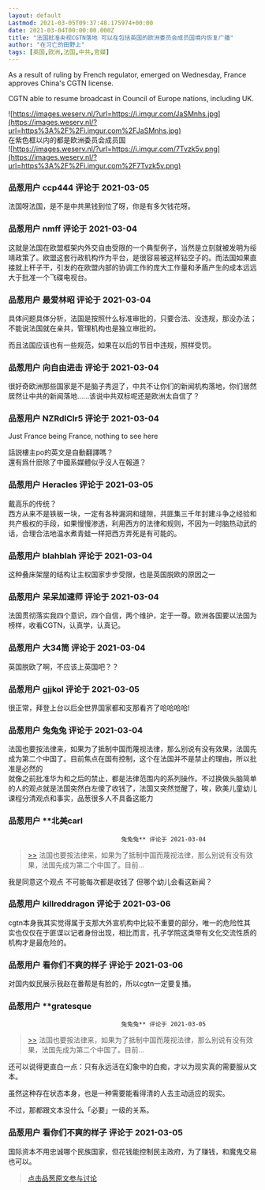 ```yaml
---
layout: default
Lastmod: 2021-03-05T09:37:48.175974+00:00
date: 2021-03-04T00:00:00.000Z
title: "法国批准央视CGTN落地 可以在包括英国的欧洲委员会成员国境内恢复广播"
author: "在习亡的田野上"
tags: [英国,欧洲,法国,中共,官媒]
---
```


As a result of ruling by French regulator, emerged on Wednesday, France approves China's CGTN license.  
  
CGTN able to resume broadcast in Council of Europe nations, including UK.  
  
![https://images.weserv.nl/?url=https://i.imgur.com/JaSMnhs.jpg](https://images.weserv.nl/?url=https%3A%2F%2Fi.imgur.com%2FJaSMnhs.jpg)  
在紫色框以内的都是欧洲委员会成员国  
![https://images.weserv.nl/?url=https://i.imgur.com/7Tvzk5v.png](https://images.weserv.nl/?url=https%3A%2F%2Fi.imgur.com%2F7Tvzk5v.png)

            
### 品葱用户 **ccp444** 评论于 2021-03-05
        
法国呀法国，是不是中共黑钱到位了呀，你是有多欠钱花呀。
        


            
### 品葱用户 **nmff** 评论于 2021-03-04
        
这就是法国在欧盟框架内外交自由受限的一个典型例子，当然是立刻就被发明为绥靖政策了。欧盟这套行政机构作为平台，是很容易被这样钻空子的。而法国如果直接就上杆子干，引发的在欧盟内部的协调工作的庞大工作量和矛盾产生的成本远远大于批准一个飞碟电视台。
        


            
### 品葱用户 **最爱林昭** 评论于 2021-03-04
        
具体问题具体分析，法国是按照什么标准审批的，只要合法、没违规，那没办法；不能说法国就在亲共，管理机构也是独立审批的。  
  
而且法国应该也有一些规范，如果在以后的节目中违规，照样受罚。
        


            
### 品葱用户 **向自由进击** 评论于 2021-03-04
        
很好奇欧洲那些国家是不是脑子秀逗了，中共不让你们的新闻机构落地，你们居然居然让中共的新闻落地......该说中共双标呢还是欧洲太自信了？
        


            
### 品葱用户 **NZRdlClr5** 评论于 2021-03-04
        
Just France being France, nothing to see here  
  
話説樓主po的英文是自動翻譯嗎？  
還有爲什麽除了中國系媒體似乎沒人在報道？
        


            
### 品葱用户 **Heracles** 评论于 2021-03-05
        
戴高乐的传统？  
西方从来不是铁板一块，一定有各种漏洞和缝隙，共匪集三千年封建斗争之经验和共产极权的手段，如果慢慢渗透，利用西方的法律和规则，不因为一时脑热动武的话，合理合法地温水煮青蛙一样把西方弄死是有可能的。
        


            
### 品葱用户 **blahblah** 评论于 2021-03-04
        
这种叠床架屋的结构让主权国家步步受限，也是英国脱欧的原因之一
        


            
### 品葱用户 **呆呆加速师** 评论于 2021-03-04
        
法国贯彻落实我四个意识，四个自信，两个维护，定于一尊。欧洲各国要以法国为榜样，收看CGTN，认真学，认真记。
        


            
### 品葱用户 **大34筒** 评论于 2021-03-04
        
英国脱欧了啊，不应该上英国吧？？
        


            
### 品葱用户 **gjjkol** 评论于 2021-03-05
        
很正常，拜登上台以后全世界国家都和支那看齐了哈哈哈哈!
        


            
### 品葱用户 **兔兔兔** 评论于 2021-03-04
        
法国也要按法律来，如果为了抵制中国而蔑视法律，那么别说有没有效果，法国先成为第二个中国了。目前焦点在国有控制，这个在法国并不是禁止的理由，所以批准是必然的  
就像之前批准华为和之后的禁止，都是法律范围内的系列操作。不过换做头脑简单的人的观点就是法国突然白左傻了收钱了，法国又突然觉醒了，唉，欧美儿童幼儿课程分清观点和事实，品葱很多人不具备这能力
        


            
### 品葱用户 **北美carl				
									兔兔兔** 评论于 2021-03-04
        
> [\>>]( "/article/item_id-610776#") 法国也要按法律来，如果为了抵制中国而蔑视法律，那么别说有没有效果，法国先成为第二个中国了。目前...

  
我是同意这个观点 不可能每次都是收钱了 但哪个幼儿会看这新闻？
        


            
### 品葱用户 **killreddragon** 评论于 2021-03-06
        
cgtn本身我其实觉得属于支那大外宣机构中比较不重要的部分，唯一的危险性其实也仅仅在于匪谍以记者身份出现，相比而言，孔子学院这类带有文化交流性质的机构才是最危险的。
        


            
### 品葱用户 **看你们不爽的样子** 评论于 2021-03-06
        
对国内蚁民展示我赵在番帮是有脸的，所以cgtn一定要复播。
        


            
### 品葱用户 **gratesque				
									兔兔兔** 评论于 2021-03-05
        
> [\>>]( "/article/item_id-610776#") 法国也要按法律来，如果为了抵制中国而蔑视法律，那么别说有没有效果，法国先成为第二个中国了。目前...

  
  
还可以说得更直白一点：只有永远活在幻象中的白痴，才以为现实真的需要服从文本。  
  
虽然这种存在状态本身，也是一种需要能看得清的人去主动适应的现实。  
  
不过，那都跟文本没什么「必要」一级的关系。
        


            
### 品葱用户 **看你们不爽的样子** 评论于 2021-03-05
        
国际资本不用忠诚哪个民族国家，但花钱能控制民主政府，为了赚钱，和魔鬼交易也可以。
        






> [点击品葱原文参与讨论](https://pincong.rocks/article/30086)

